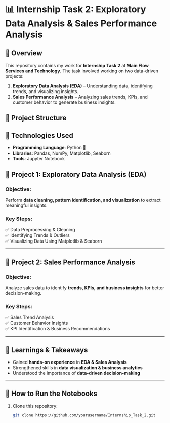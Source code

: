 # 📊 Internship Task 2: Exploratory Data Analysis & Sales Performance Analysis  

## 🌟 Overview  
This repository contains my work for **Internship Task 2** at **Main Flow Services and Technology**. The task involved working on two data-driven projects:  

1. **Exploratory Data Analysis (EDA)** – Understanding data, identifying trends, and visualizing insights.  
2. **Sales Performance Analysis** – Analyzing sales trends, KPIs, and customer behavior to generate business insights.  

## 📂 Project Structure  

## 🚀 Technologies Used  
- **Programming Language**: Python 🐍  
- **Libraries**: Pandas, NumPy, Matplotlib, Seaborn  
- **Tools**: Jupyter Notebook  

## 🔹 Project 1: Exploratory Data Analysis (EDA)  
### **Objective:**  
Perform **data cleaning, pattern identification, and visualization** to extract meaningful insights.  

### **Key Steps:**  
✅ Data Preprocessing & Cleaning  
✅ Identifying Trends & Outliers  
✅ Visualizing Data Using Matplotlib & Seaborn  

---

## 🔹 Project 2: Sales Performance Analysis  
### **Objective:**  
Analyze sales data to identify **trends, KPIs, and business insights** for better decision-making.  

### **Key Steps:**  
✅ Sales Trend Analysis  
✅ Customer Behavior Insights  
✅ KPI Identification & Business Recommendations  

---

## 📖 Learnings & Takeaways  
- Gained **hands-on experience** in **EDA & Sales Analysis**  
- Strengthened skills in **data visualization & business analytics**  
- Understood the importance of **data-driven decision-making**  

---

## 🎯 How to Run the Notebooks  
1. Clone this repository:  
   ```bash
   git clone https://github.com/yourusername/Internship_Task_2.git
